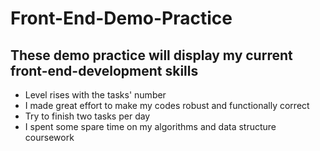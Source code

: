 # Front-End-Demo-Practice
These demo practice will display my current front-end-development skills
-
* Level rises with the tasks' number
* I made great effort to make my codes robust and functionally correct
* Try to finish two tasks per day
* I spent some spare time on my algorithms and data structure coursework

